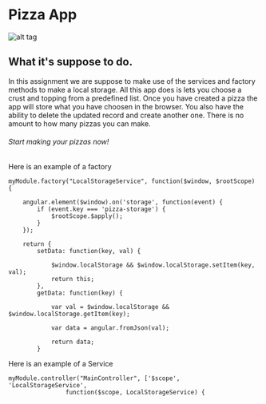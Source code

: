 # Pizza App 
![alt tag](http://www.clipartbest.com/cliparts/9c4/enq/9c4enqayi.png)

## What it's suppose to do.
In this assignment we are suppose to make use of the services and factory methods to make a local storage. 
All this app does is lets you choose a crust and topping from a predefined list. 
Once you have created a pizza the app will store what you have choosen in the browser.
You also have the ability to delete the updated record and create another one.
There is no amount to how many pizzas you can make. 

###### Start making your pizzas now!

Here is an example of a factory
```
myModule.factory("LocalStorageService", function($window, $rootScope) {
    
    angular.element($window).on('storage', function(event) {
        if (event.key === 'pizza-storage') {
            $rootScope.$apply();
        }
    });    
    
    return {
        setData: function(key, val) {
			
            $window.localStorage && $window.localStorage.setItem(key, val);
            return this;
        },
        getData: function(key) {
            
            var val = $window.localStorage && $window.localStorage.getItem(key);
            
            var data = angular.fromJson(val);
            
            return data; 
        }
```


Here is an example of a Service
```
myModule.controller("MainController", ['$scope', 'LocalStorageService', 
                function($scope, LocalStorageService) {
```